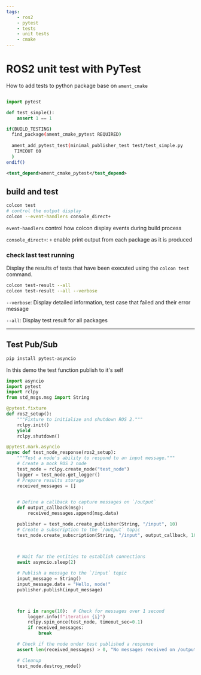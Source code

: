 ```yaml
---
tags:
    - ros2
    - pytest
    - tests
    - unit tests
    - cmake
---
```


# ROS2 unit test with PyTest
How to add tests to python package base on `ament_cmake`

```python title="test/test_simple.py"

import pytest

def test_simple():
    assert 1 == 1

```

```bash title="CMakeLists.txt"
if(BUILD_TESTING)
  find_package(ament_cmake_pytest REQUIRED)
 
  ament_add_pytest_test(minimal_publisher_test test/test_simple.py
   TIMEOUT 60
  )
endif()
```

```xml title="package.xml"
<test_depend>ament_cmake_pytest</test_depend>
```

## build and test

```bash
colcon test
# control the output display
colcon --event-handlers console_direct+
```

`event-handlers` control how colcon display events during build process

`console_direct+`: `+` enable print output from each package as it is produced

### check last test running
Display the results of tests that have been executed using the `colcon test` command.

```bash
colcon test-result --all
colcon test-result --all --verbose
```

`--verbose`: Display detailed information, test case that failed and their error message

`--all`: Display test result for all packages

---

## Test Pub/Sub

```bash
pip install pytest-asyncio
```

In this demo the test function publish to it's self

```python
import asyncio
import pytest
import rclpy
from std_msgs.msg import String

@pytest.fixture
def ros2_setup():
    """Fixture to initialize and shutdown ROS 2."""
    rclpy.init()
    yield
    rclpy.shutdown()

@pytest.mark.asyncio
async def test_node_response(ros2_setup):
    """Test a node's ability to respond to an input message."""
    # Create a mock ROS 2 node
    test_node = rclpy.create_node("test_node")
    logger = test_node.get_logger()
    # Prepare results storage
    received_messages = []

  
    # Define a callback to capture messages on `/output`
    def output_callback(msg):
        received_messages.append(msg.data)

    publisher = test_node.create_publisher(String, "/input", 10)
    # Create a subscription to the `/output` topic
    test_node.create_subscription(String, "/input", output_callback, 10)

    

    # Wait for the entities to establish connections
    await asyncio.sleep(2)

    # Publish a message to the `/input` topic
    input_message = String()
    input_message.data = "Hello, node!"
    publisher.publish(input_message)



    for i in range(10):  # Check for messages over 1 second
        logger.info(f"iteration {i}")
        rclpy.spin_once(test_node, timeout_sec=0.1)
        if received_messages:
            break

    # Check if the node under test published a response
    assert len(received_messages) > 0, "No messages received on /output"

    # Cleanup
    test_node.destroy_node()
```